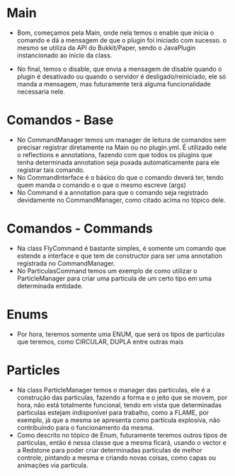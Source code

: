 # Main

- Bom, começamos pela Main, onde nela temos o enable que inicia o comando e dá a mensagem de que o plugin foi iniciado com sucesso.
o mesmo se utiliza da API do Bukkit/Paper, sendo o JavaPlugin instancionado ao inicio da class.

- No final, temos o disable, que envia a mensagem de disable quando o plugin é desativado ou quando o servidor é desligado/reiniciado, ele só manda a mensagem, mas futuramente terá alguma funcionalidade necessaria nele.

# Comandos - Base

- No CommandManager temos um manager de leitura de comandos sem precisar registrar diretamente na Main ou no plugin.yml. É utilizado nele o reflections e annotations, fazendo com que todos os plugins que tenha determinada annotation seja puxada automaticamente para ele registrar tais comando.
- No CommandInterface é o básico do que o comando deverá ter, tendo quem manda o comando e o que o mesmo escreve (args)
- No Command é a annotation para que o comando seja registrado devidamente no CommandManager, como citado acima no tópico dele.

# Comandos - Commands

- Na class FlyCommand é bastante simples, é somente um comando que estende a interface e que tem de constructor para ser uma annotation registrada no CommandManager.
- No ParticulasCommand temos um exemplo de como utilizar o ParticleManager para criar uma particula de um certo tipo em uma determinada entidade.

# Enums

- Por hora, teremos somente uma ENUM, que será os tipos de particulas que teremos, como CIRCULAR, DUPLA entre outras mais

# Particles

- Na class ParticleManager temos o manager das particulas, ele é a construção das particulas, fazendo a forma e o jeito que se movem, por hora, não está totalmente funcional, tendo em vista que determinadas particulas estejam indisponível para trabalho, como a FLAME, por exemplo, já que a mesma se apresenta como partícula explosíva, não contribuindo para o funcionamento da mesma.
- Como descrito no tópico de Enum, futuramente teremos outros tipos de particulas, então é nessa classe que a mesma ficará, usando o vector e a Redstone para poder criar determinadas particulas de melhor controle, pintando a mesma e criando novas coisas, como capas ou animações via particula.
